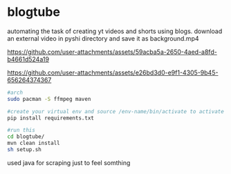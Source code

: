# blogtube
automating the task of creating yt videos and shorts using blogs.
download an external video in pyshi directory and save it as background.mp4

https://github.com/user-attachments/assets/59acba5a-2650-4aed-a8fd-b4661d524a19

https://github.com/user-attachments/assets/e26bd3d0-e9f1-4305-9b45-656264374367

```bash
#arch
sudo pacman -S ffmpeg maven
```
```bash
#create your virtual env and source /env-name/bin/activate to activate py env
pip install requirements.txt
```
```bash
#run this
cd blogtube/
mvn clean install
sh setup.sh
```
used java for scraping just to feel somthing
